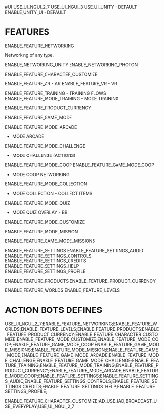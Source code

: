 ﻿
#UI
USE_UI_NGUI_2_7
USE_UI_NGUI_3
USE_UI_UNITY - DEFAULT
ENABLE_UNITY_UI - DEFAULT

# FEATURES



ENABLE_FEATURE_NETWORKING

Networking of any type.

ENABLE_NETWORKING_UNITY
ENABLE_NETWORKING_PHOTON

ENABLE_FEATURE_CHARACTER_CUSTOMIZE

ENABLE_FEATURE_AR - AR
ENABLE_FEATURE_VR - VR

ENABLE_FEATURE_TRAINING - TRAINING FLOWS
ENABLE_FEATURE_MODE_TRAINING - MODE TRAINING

ENABLE_FEATURE_PRODUCT_CURRENCY

ENABLE_FEATURE_GAME_MODE

ENABLE_FEATURE_MODE_ARCADE
 - MODE ARCADE

ENABLE_FEATURE_MODE_CHALLENGE
 - MODE CHALLENGE (ACTIONS)

ENABLE_FEATURE_MODE_COOP
ENABLE_FEATURE_GAME_MODE_COOP
 - MODE COOP NETWORKING

ENABLE_FEATURE_MODE_COLLECTION
 - MODE COLLECTION - COLLECT ITEMS

ENABLE_FEATURE_MODE_QUIZ
 - MODE QUIZ OVERLAY - BB

ENABLE_FEATURE_MODE_CUSTOMIZE

ENABLE_FEATURE_MODE_MISSION

ENABLE_FEATURE_GAME_MODE_MISSIONS

ENABLE_FEATURE_SETTINGS
ENABLE_FEATURE_SETTINGS_AUDIO
ENABLE_FEATURE_SETTINGS_CONTROLS
ENABLE_FEATURE_SETTINGS_CREDITS
ENABLE_FEATURE_SETTINGS_HELP
ENABLE_FEATURE_SETTINGS_PROFILE

ENABLE_FEATURE_PRODUCTS
ENABLE_FEATURE_PRODUCT_CURRENCY

ENABLE_FEATURE_WORLDS
ENABLE_FEATURE_LEVELS


# ACTION BOTS DEFINES

USE_UI_NGUI_2_7;ENABLE_FEATURE_NETWORKING;ENABLE_FEATURE_WORLDS;ENABLE_FEATURE_LEVELS;ENABLE_FEATURE_PRODUCTS;ENABLE_FEATURE_PRODUCT_CURRENCY;ENABLE_FEATURE_CHARACTER_CUSTOMIZE;ENABLE_FEATURE_MODE_CUSTOMIZE;ENABLE_FEATURE_MODE_COOP;ENABLE_FEATURE_GAME_MODE_COOP;ENABLE_FEATURE_GAME_MODE_MISSIONS;ENABLE_FEATURE_MODE_MISSION;ENABLE_FEATURE_GAME_MODE;ENABLE_FEATURE_GAME_MODE_ARCADE;ENABLE_FEATURE_MODE_CHALLENGE;ENABLE_FEATURE_GAME_MODE_CHALLENGE;ENABLE_FEATURE_TRAINING;ENABLE_FEATURE_MODE_TRAINING;ENABLE_FEATURE_PRODUCT_CURRENCY;ENABLE_FEATURE_MODE_ARCADE;ENABLE_FEATURE_MODE_COOP;ENABLE_FEATURE_SETTINGS;ENABLE_FEATURE_SETTINGS_AUDIO;ENABLE_FEATURE_SETTINGS_CONTROLS;ENABLE_FEATURE_SETTINGS_CREDITS;ENABLE_FEATURE_SETTINGS_HELP;ENABLE_FEATURE_SETTINGS_PROFILE;

 ENABLE_FEATURE_CHARACTER_CUSTOMIZE;AD_USE_IAD;BROADCAST_USE_EVERYPLAY;USE_UI_NGUI_2_7
